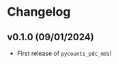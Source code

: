 # Changelog

<!--next-version-placeholder-->

## v0.1.0 (09/01/2024)

- First release of `pycounts_pdc_mds`!